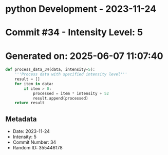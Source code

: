 ﻿# python Development - 2023-11-24
# Commit #34 - Intensity Level: 5
# Generated on: 2025-06-07 11:07:40
```python
def process_data_34(data, intensity=5):
    '''Process data with specified intensity level'''
    result = []
    for item in data:
        if item > 0:
            processed = item * intensity + 52
            result.append(processed)
    return result
```
## Metadata
- Date: 2023-11-24
- Intensity: 5
- Commit Number: 34
- Random ID: 355446178
